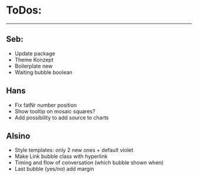 # ToDos:
---

## Seb:
- Update package
- Theme Konzept
- Boilerplate new
- Waiting bubble boolean

## Hans
- Fix fatNr number position
- Show tooltip on mosaic squares?
- Add possibility to add source to charts

## Alsino
- Style templates: only 2 new ones + default violet
- Make Link bubble class with hyperlink
- Timing and flow of conversation (which bubble shown when)
- Last bubble (yes/no) add margin
